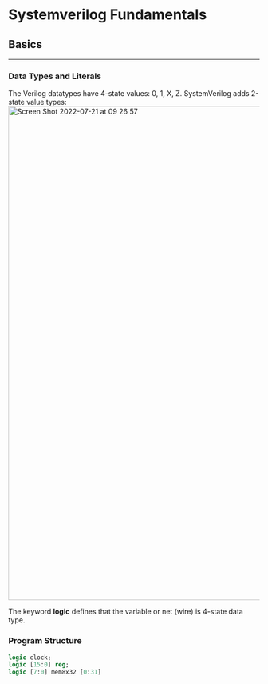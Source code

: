 Systemverilog Fundamentals
=================

## Basics
----
### Data Types and Literals
The Verilog datatypes have 4-state values: 0, 1, X, Z. SystemVerilog adds 2-state value types: 
<img width="988" alt="Screen Shot 2022-07-21 at 09 26 57" src="https://user-images.githubusercontent.com/109002901/180144279-e933bcee-43e1-4ffd-8233-64a8f0651a67.png">

The keyword **logic** defines that the variable or net (wire) is 4-state data type.

### Program Structure 
```sv
logic clock;
logic [15:0] reg;
logic [7:0] mem8x32 [0:31]
```
